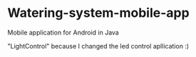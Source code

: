 # Watering-system-mobile-app
Mobile application for Android in Java 

"LightControl" because I changed the led control apllication :) 

